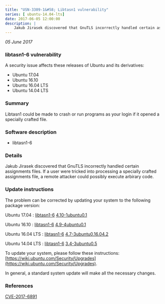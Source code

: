 ```yaml
---
title: "USN-3309-1&#58; Libtasn1 vulnerability"
series: [ ubuntu-14.04-lts]
date: 2017-06-05 12:00:00
description: |
    Jakub Jirasek discovered that GnuTLS incorrectly handled certain assignments files. If a user were tricked into processing a specially crafted assignments file, a remote attacker could possibly execute arbirary code. 
--- 
```

 
 

*05 June 2017*

### libtasn1-6 vulnerability

A security issue affects these releases of Ubuntu and its derivatives:

* Ubuntu 17.04
* Ubuntu 16.10
* Ubuntu 16.04 LTS
* Ubuntu 14.04 LTS

### Summary

Libtasn1 could be made to crash or run programs as your login if it opened a specially crafted file.

### Software description

* libtasn1-6 

### Details

Jakub Jirasek discovered that GnuTLS incorrectly handled certain assignments files. If a user were tricked into processing a specially crafted assignments file, a remote attacker could possibly execute arbirary code. 

### Update instructions

The problem can be corrected by updating your system to the following package version:

Ubuntu 17.04
 : [libtasn1-6](https://launchpad.net/ubuntu/+source/libtasn1-6) <span> [4.10-1ubuntu0.1](https://launchpad.net/ubuntu/+source/libtasn1-6/4.10-1ubuntu0.1) </span> 

Ubuntu 16.10
 : [libtasn1-6](https://launchpad.net/ubuntu/+source/libtasn1-6) <span> [4.9-4ubuntu0.1](https://launchpad.net/ubuntu/+source/libtasn1-6/4.9-4ubuntu0.1) </span> 

Ubuntu 16.04 LTS
 : [libtasn1-6](https://launchpad.net/ubuntu/+source/libtasn1-6) <span> [4.7-3ubuntu0.16.04.2](https://launchpad.net/ubuntu/+source/libtasn1-6/4.7-3ubuntu0.16.04.2) </span> 

Ubuntu 14.04 LTS
 : [libtasn1-6](https://launchpad.net/ubuntu/+source/libtasn1-6) <span> [3.4-3ubuntu0.5](https://launchpad.net/ubuntu/+source/libtasn1-6/3.4-3ubuntu0.5) </span> 

To update your system, please follow these instructions: [https://wiki.ubuntu.com/Security/Upgrades](https://wiki.ubuntu.com/Security/Upgrades).

In general, a standard system update will make all the necessary changes. 

### References

 
 [CVE-2017-6891](http://people.ubuntu.com/~ubuntu-security/cve/CVE-2017-6891)
 

